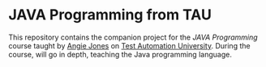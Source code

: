 # JAVA Programming from TAU

This repository contains the companion project for the
*JAVA Programming* course
taught by [Angie Jones](https://twitter.com/techgirl1908)
on [Test Automation University](https://testautomationu.applitools.com/).
During the course, will go in depth, teaching the Java programming language.


